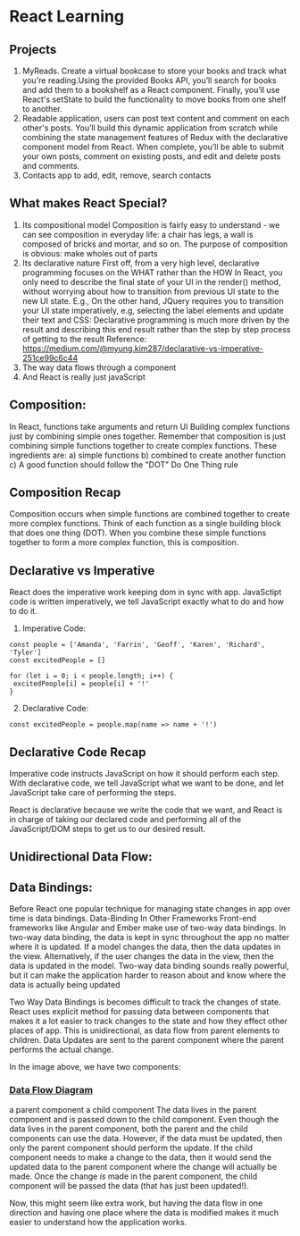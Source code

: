 # React Learning 

## Projects

1) MyReads. Create a virtual bookcase to store your books and track what you're reading.Using the provided Books API, you’ll search for books and add them to a bookshelf as a React component. Finally, you’ll use React's setState to build the functionality to move books from one shelf to another.
2) Readable application, users can post text content and comment on each other's posts. You’ll build this dynamic application from scratch while combining the state management features of Redux with the declarative component model from React. When complete, you’ll be able to submit your own posts, comment on existing posts, and edit and delete posts and comments.
3) Contacts app to add, edit, remove, search contacts


## What makes React Special?
1) Its compositional model 
    Composition is fairly easy to understand - we can see composition in everyday life: a chair has legs, a wall is composed of bricks and mortar, and so on. The purpose of composition is obvious: make wholes out of parts
2) Its declarative nature
    First off, from a very high level, declarative programming focuses on the WHAT rather than the HOW
    In React, you only need to describe the final state of your UI in the render() method, without worrying about how to transition from previous UI state to the new UI state. E.g.,
    On the other hand, JQuery requires you to transition your UI state imperatively, e.g, selecting the label elements and update their text and CSS:
    Declarative programming is much more driven by the result and describing this end result rather than the step by step process of getting to the result
    Reference: https://medium.com/@myung.kim287/declarative-vs-imperative-251ce99c6c44
3) The way data flows through a component
4) And React is really just javaScript 

## Composition:
In React, functions take arguments and return UI 
Building complex functions just by combining simple ones together. Remember that composition is just combining simple functions together to create complex functions. These ingredients are:
a) simple functions
b) combined to create another function
c) A good function should follow the "DOT" Do One Thing rule

## Composition Recap
Composition occurs when simple functions are combined together to create more complex functions. Think of each function as a single building block that does one thing (DOT). When you combine these simple functions together to form a more complex function, this is composition.

## Declarative vs Imperative 
React does the imperative work keeping dom in sync with app. 
JavaSctipt code is written imperatively, we tell JavaScript exactly what to do and how to do it.
1) Imperative Code:
```
const people = ['Amanda', 'Farrin', 'Geoff', 'Karen', 'Richard', 'Tyler']
const excitedPeople = []

for (let i = 0; i < people.length; i++) {
 excitedPeople[i] = people[i] + '!'
}
```
2) Declarative Code:
```
const excitedPeople = people.map(name => name + '!')
```

## Declarative Code Recap
Imperative code instructs JavaScript on how it should perform each step. With declarative code, we tell JavaScript what we want to be done, and let JavaScript take care of performing the steps.

React is declarative because we write the code that we want, and React is in charge of taking our declared code and performing all of the JavaScript/DOM steps to get us to our desired result.


## Unidirectional Data Flow:
## Data Bindings:
Before React one popular technique for managing state changes in app over time is data bindings.
Data-Binding In Other Frameworks
Front-end frameworks like Angular and Ember make use of two-way data bindings. In two-way data binding, the data is kept in sync throughout the app no matter where it is updated. If a model changes the data, then the data updates in the view. Alternatively, if the user changes the data in the view, then the data is updated in the model. Two-way data binding sounds really powerful, but it can make the application harder to reason about and know where the data is actually being updated

Two Way Data Bindings is becomes difficult to track the changes of state. React uses explicit method for passing data between components that makes it a lot easier to track changes to the state and how they effect other places of app. This is unidirectional, as data flow from parent elements to children. Data Updates are sent to the parent component where the parent performs the actual change.

In the image above, we have two components:
### [Data Flow Diagram](./imgs/data-flow-react.png)
a parent component
a child component
The data lives in the parent component and is passed down to the child component. Even though the data lives in the parent component, both the parent and the child components can use the data. However, if the data must be updated, then only the parent component should perform the update. If the child component needs to make a change to the data, then it would send the updated data to the parent component where the change will actually be made. Once the change _is_ made in the parent component, the child component will be passed the data (that has just been updated!).

Now, this might seem like extra work, but having the data flow in one direction and having one place where the data is modified makes it much easier to understand how the application works.

